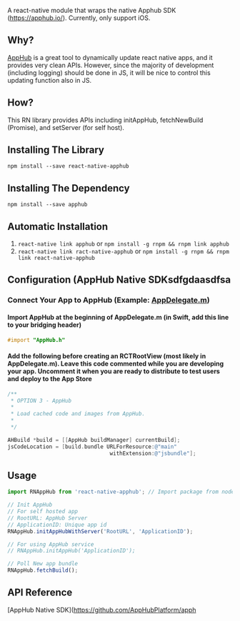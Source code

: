 
A react-native module that wraps the native Apphub SDK (https://apphub.io/). Currently, only support iOS.

## Why?
[AppHub](https://apphub.io/) is a great tool to dynamically update react native apps, and it provides very clean APIs. However, since the majority of development (including logging) should be done in JS, it will be nice to control this updating function also in JS.

## How?
This RN library provides APIs including initAppHub, fetchNewBuild (Promise), and setServer (for self host).

## Installing The Library
`npm install --save react-native-apphub`

## Installing The Dependency
`npm install --save apphub`

## Automatic Installation
1. `react-native link apphub` or `npm install -g rnpm && rnpm link apphub`
2. `react-native link ract-native-apphub` or `npm install -g rnpm && rnpm link react-native-apphub`

## Configuration (AppHub Native SDKsdfgdaasdfsa
### Connect Your App to AppHub (Example: [AppDelegate.m](https://github.com/AppHubPlatform/AppHubStarterProject/blob/master/iOS/AppHubStarterProject/AppDelegate.m))
#### Import AppHub at the beginning of AppDelegate.m (in Swift, add this line to your bridging header)
```objective-c
#import "AppHub.h"
```
#### Add the following before creating an RCTRootView (most likely in AppDelegate.m). Leave this code commented while you are developing your app. Uncomment it when you are ready to distribute to test users and deploy to the App Store
```objective-c
/**
 * OPTION 3 - AppHub
 *
 * Load cached code and images from AppHub.
 *
 */

AHBuild *build = [[AppHub buildManager] currentBuild];
jsCodeLocation = [build.bundle URLForResource:@"main"
                                withExtension:@"jsbundle"];
```

## Usage

```javascript
import RNAppHub from 'react-native-apphub'; // Import package from node modules

// Init AppHub
// For self hosted app
// RootURL: AppHub Server
// ApplicationID: Unique app id
RNAppHub.initAppHubWithServer('RootURL', 'ApplicationID');

// For using AppHub service
// RNAppHub.initAppHub('ApplicationID');

// Poll New app bundle
RNAppHub.fetchBuild();
```

## API Reference
[AppHub Native SDK](https://github.com/AppHubPlatform/apph
